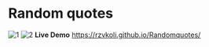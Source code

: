 # Random quotes
![1](https://user-images.githubusercontent.com/100797809/171300337-925507fe-8af2-4565-9921-34a375c26f37.png)
![2](https://user-images.githubusercontent.com/100797809/171299881-628f0e68-3b12-4d63-9fa1-be83ad65d15e.jpg)
**Live Demo** https://rzvkoli.github.io/Randomquotes/
